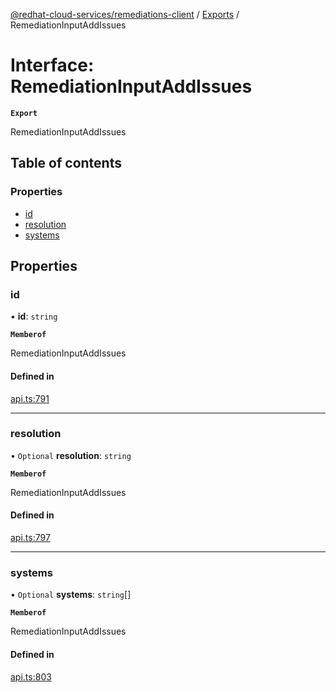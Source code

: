 [@redhat-cloud-services/remediations-client](../README.md) / [Exports](../modules.md) / RemediationInputAddIssues

# Interface: RemediationInputAddIssues

**`Export`**

RemediationInputAddIssues

## Table of contents

### Properties

- [id](RemediationInputAddIssues.md#id)
- [resolution](RemediationInputAddIssues.md#resolution)
- [systems](RemediationInputAddIssues.md#systems)

## Properties

### id

• **id**: `string`

**`Memberof`**

RemediationInputAddIssues

#### Defined in

[api.ts:791](https://github.com/RedHatInsights/javascript-clients/blob/main/packages/remediations/api.ts#L791)

___

### resolution

• `Optional` **resolution**: `string`

**`Memberof`**

RemediationInputAddIssues

#### Defined in

[api.ts:797](https://github.com/RedHatInsights/javascript-clients/blob/main/packages/remediations/api.ts#L797)

___

### systems

• `Optional` **systems**: `string`[]

**`Memberof`**

RemediationInputAddIssues

#### Defined in

[api.ts:803](https://github.com/RedHatInsights/javascript-clients/blob/main/packages/remediations/api.ts#L803)
